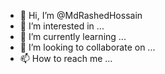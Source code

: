 - 👋 Hi, I’m @MdRashedHossain
- 👀 I’m interested in ...
- 🌱 I’m currently learning ...
- 💞️ I’m looking to collaborate on ...
- 📫 How to reach me ...

<!---
MdRashedHossain/MdRashedHossain is a ✨ special ✨ repository because its `README.md` (this file) appears on your GitHub profile.
You can click the Preview link to take a look at your changes.
--->
